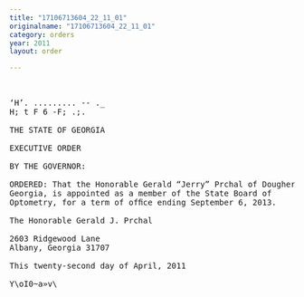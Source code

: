 ```yaml
---
title: "17106713604_22_11_01"
originalname: "17106713604_22_11_01"
category: orders
year: 2011
layout: order

---
```

<pre>
  

‘H’. ......... -- ._
H; t F 6 -F; .;.

THE STATE OF GEORGIA

EXECUTIVE ORDER

BY THE GOVERNOR:

ORDERED: That the Honorable Gerald “Jerry” Prchal of Dougherty County,
Georgia, is appointed as a member of the State Board of
Optometry, for a term of ofﬁce ending September 6, 2013.

The Honorable Gerald J. Prchal

2603 Ridgewood Lane
Albany, Georgia 31707

This twenty-second day of April, 2011

Y\oI0~a»v\<J-I)ea2.

GOVERNOR

</pre>

